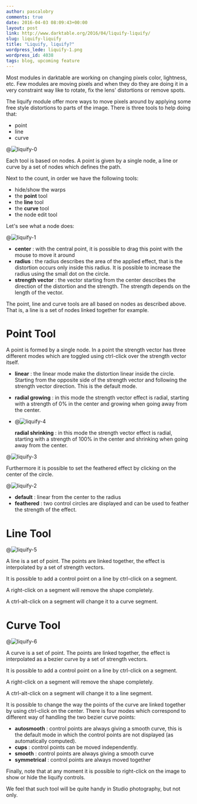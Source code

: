 ```yaml
---
author: pascalobry
comments: true
date: 2016-04-03 08:09:43+00:00
layout: post
link: http://www.darktable.org/2016/04/liquify-liquify/
slug: liquify-liquify
title: "Liquify, liquify?"
wordpress_lede: liquify-1.png
wordpress_id: 4038
tags: blog, upcoming feature
---
```


Most modules in darktable are working on changing pixels color, lightness, etc. Few modules are moving pixels and when they do they are doing it in a very constraint way like to rotate, fix the lens' distortions or remove spots.

The liquify module offer more ways to move pixels around by applying some free style distortions to parts of the image. There is three tools to help doing that:

* point
* line
* curve

@![liquify-0](liquify-0.png)

Each tool is based on nodes. A point is given by a single node, a line or curve by a set of nodes which defines the path.

Next to the count, in order we have the following tools:

* hide/show the warps
* the **point** tool
* the **line** tool
* the **curve** tool
* the node edit tool

Let's see what a node does:

@![liquify-1](liquify-1.png)

* **center** : with the central point, it is possible to drag this point with the mouse to move it around
* **radius** : the radius describes the area of the applied effect, that is the distortion occurs only inside this radius. It is possible to increase the radius using the small dot on the circle.
* **strength vector** : the vector starting from the center describes the direction of the distortion and the strength. The strength depends on the length of the vector.

The point, line and curve tools are all based on nodes as described above. That is, a line is a set of nodes linked together for example.

# Point Tool

A point is formed by a single node. In a point the strength vector has three different modes which are toggled using ctrl-click over the strength vector itself.

* **linear** : the linear mode make the distortion linear inside the circle. Starting from the opposite side of the strength vector and following the strength vector direction. This is the default mode.
* **radial growing** : in this mode the strength vector effect is radial, starting with a strength of 0% in the center and growing when going away from the center.
* @![liquify-4](liquify-4.png)

    **radial shrinking** : in this mode the strength vector effect is radial, starting with a strength of 100% in the center and shrinking when going away from the center.

@![liquify-3](liquify-3.png)

Furthermore it is possible to set the feathered effect by clicking on the center of the circle.

@![liquify-2](liquify-2.png)

* **default** : linear from the center to the radius
* **feathered** : two control circles are displayed and can be used to feather the strength of the effect.

# Line Tool

@![liquify-5](liquify-5.png)

A line is a set of point. The points are linked together, the effect is interpolated by a set of strength vectors.

It is possible to add a control point on a line by ctrl-click on a segment.

A right-click on a segment will remove the shape completely.

A ctrl-alt-click on a segment will change it to a curve segment.

# Curve Tool

@![liquify-6](liquify-6.png)

A curve is a set of point. The points are linked together, the effect is interpolated as a bezier curve by a set of strength vectors.

It is possible to add a control point on a line by ctrl-click on a segment.

A right-click on a segment will remove the shape completely.

A ctrl-alt-click on a segment will change it to a line segment.

It is possible to change the way the points of the curve are linked together by using ctrl-click on the center. There is four modes which correspond to different way of handling the two bezier curve points:

* **autosmooth** : control points are always giving a smooth curve, this is the default mode in which the control points are not displayed (as automatically computed).
* **cups** : control points can be moved independently.
* **smooth** : control points are always giving a smooth curve
* **symmetrical** : control points are always moved together

Finally, note that at any moment it is possible to right-click on the image to show or hide the liquify controls.

We feel that such tool will be quite handy in Studio photography, but not only.
